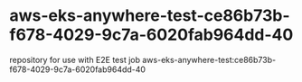 # aws-eks-anywhere-test-ce86b73b-f678-4029-9c7a-6020fab964dd-40
repository for use with E2E test job aws-eks-anywhere-test:ce86b73b-f678-4029-9c7a-6020fab964dd-40
